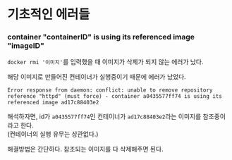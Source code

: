 # 기초적인 에러들

### container "containerID" is using its referenced image "imageID"

`docker rmi '이미지'`를 입력했을 때 이미지가 삭제가 되지 않는 에러가 났다.

해당 이미지로 만들어진 컨테이너가 실행중이기 때문에 에러가 났었다.

```shell
Error response from daemon: conflict: unable to remove repository reference "httpd" (must force) - container a0435577ff74 is using its referenced image ad17c88403e2
```

해석하자면, id가 `a0435577ff74`인 컨테이너가 `ad17c88403e2`라는 이미지를 참조중이라고 한다.  
(컨테이너의 실행 유무는 상관없다.)

해결방법은 간단하다. 참조되는 이미지를 다 삭제해주면 된다.
